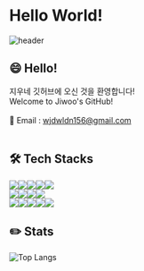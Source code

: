 # Hello World!

![header](https://capsule-render.vercel.app/api?type=wave&color=auto&height=300&section=header&text=Jiwoo%20Jeong&fontSize=90)


## 😄 Hello!
지우네 깃허브에 오신 것을 환영합니다!<br>
Welcome to Jiwoo's GitHub!
<br><br>
📧 Email : wjdwldn156@gmail.com
<br><br>


## 🛠️ Tech Stacks
<img src="https://img.shields.io/badge/Github-181717?style=flat&logo=Github&logoColor=white"><img src="https://img.shields.io/badge/HTML5-E34F26?style=flat&logo=HTML5&logoColor=white"><img src="https://img.shields.io/badge/CSS3-1572B6?style=flat&logo=CSS3&logoColor=white"><img src="https://img.shields.io/badge/PHP-777BB4?style=flat&logo=Eslint&logoColor=white"><img src="https://img.shields.io/badge/MySQL-4479A1?style=flat&logo=MySQL&logoColor=white">
<br>
<img src="https://img.shields.io/badge/MariaDB-003545?style=flat&logo=MariaDB&logoColor=white"><img src="https://img.shields.io/badge/Laravel-FF2D20?style=flat&logo=Eslint&logoColor=white"><img src="https://img.shields.io/badge/Javascript-F7DF1E?style=flat&logo=Javascript&logoColor=white"><img src="https://img.shields.io/badge/Node.js-339933?style=flat&logo=Node.js&logoColor=white">
<br>
<img src="https://img.shields.io/badge/Vue.js-4FC08D?style=flat&logo=Vue.js&logoColor=white"><img src="https://img.shields.io/badge/Bootstrap-7952B3?style=flat&logo=Bootstrap&logoColor=white"><img src="https://img.shields.io/badge/Notion-000000?style=flat&logo=Notion&logoColor=white"><img src="https://img.shields.io/badge/Slack-4A154B?style=flat&logo=Slack&logoColor=white"><img src="https://img.shields.io/badge/Figma-F24E1E?style=flat&logo=Figma&logoColor=white">


## ✏️ Stats
![Top Langs](https://github-readme-stats.vercel.app/api/top-langs/?username=jiwooo156&layout=compact)
<br><br>

